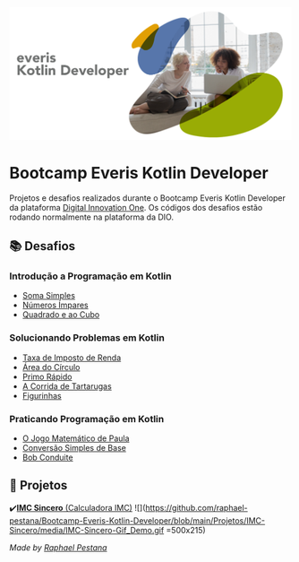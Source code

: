 ![](https://github.com/raphael-pestana/Bootcamp-Everis-Kotlin-Developer/blob/main/Desafios%20em%20Kotlin/Bootcamp-Everis-Kotlin-Developer-IMG.png)

# Bootcamp Everis Kotlin Developer

Projetos e desafios realizados durante o Bootcamp Everis Kotlin Developer da plataforma [Digital Innovation One](https://digitalinnovation.one/). Os códigos dos desafios estão rodando normalmente na plataforma da DIO.

## **📚 Desafios**

### Introdução a Programação em Kotlin

- [Soma Simples](https://github.com/raphael-pestana/Bootcamp-Everis-Kotlin-Developer/blob/main/Desafios%20em%20Kotlin/Introdu%C3%A7%C3%A3o%20a%20Programa%C3%A7%C3%A3o%20em%20Kotlin/Soma%20Simples.kt)
- [Números Ímpares](https://github.com/raphael-pestana/Bootcamp-Everis-Kotlin-Developer/blob/main/Desafios%20em%20Kotlin/Introdu%C3%A7%C3%A3o%20a%20Programa%C3%A7%C3%A3o%20em%20Kotlin/N%C3%BAmeros%20%C3%8Dmpares.kt)
- [Quadrado e ao Cubo](https://github.com/raphael-pestana/Bootcamp-Everis-Kotlin-Developer/blob/main/Desafios%20em%20Kotlin/Introdu%C3%A7%C3%A3o%20a%20Programa%C3%A7%C3%A3o%20em%20Kotlin/Quadrado%20e%20ao%20Cubo.kt)

### Solucionando Problemas em Kotlin

- [Taxa de Imposto de Renda](https://github.com/raphael-pestana/Bootcamp-Everis-Kotlin-Developer/blob/main/Desafios%20em%20Kotlin/Solucionando%20Problemas%20em%20Kotlin/Taxa%20de%20Imposto%20de%20Renda.kt)
- [Área do Círculo](https://github.com/raphael-pestana/Bootcamp-Everis-Kotlin-Developer/blob/main/Desafios%20em%20Kotlin/Solucionando%20Problemas%20em%20Kotlin/%C3%81rea%20do%20C%C3%ADrculo.kt)
- [Primo Rápido](https://github.com/raphael-pestana/Bootcamp-Everis-Kotlin-Developer/blob/main/Desafios%20em%20Kotlin/Solucionando%20Problemas%20em%20Kotlin/Primo%20R%C3%A1pido.kt)
- [A Corrida de Tartarugas](https://github.com/raphael-pestana/Bootcamp-Everis-Kotlin-Developer/blob/main/Desafios%20em%20Kotlin/Solucionando%20Problemas%20em%20Kotlin/A%20Corrida%20de%20Tartarugas.kt)
- [Figurinhas](https://github.com/raphael-pestana/Bootcamp-Everis-Kotlin-Developer/blob/main/Desafios%20em%20Kotlin/Solucionando%20Problemas%20em%20Kotlin/Figurinhas.kt)

### Praticando Programação em Kotlin

- [O Jogo Matemático de Paula](https://github.com/raphael-pestana/Bootcamp-Everis-Kotlin-Developer/blob/main/Desafios%20em%20Kotlin/Praticando%20Programa%C3%A7%C3%A3o%20em%20Kotlin/O%20jogo%20Matem%C3%A1tico%20de%20Paula.kt)
- [Conversão Simples de Base](https://github.com/raphael-pestana/Bootcamp-Everis-Kotlin-Developer/blob/main/Desafios%20em%20Kotlin/Praticando%20Programa%C3%A7%C3%A3o%20em%20Kotlin/Convers%C3%A3o%20Simples%20de%20Base.kt)
- [Bob Conduite](https://github.com/raphael-pestana/Bootcamp-Everis-Kotlin-Developer/blob/main/Desafios%20em%20Kotlin/Praticando%20Programa%C3%A7%C3%A3o%20em%20Kotlin/Bob%20Conduite.kt)

## **:iphone: Projetos**

:heavy_check_mark:[**IMC Sincero** (Calculadora IMC)](https://github.com/raphael-pestana/Bootcamp-Everis-Kotlin-Developer/tree/main/Projetos/IMC-Sincero)
![](https://github.com/raphael-pestana/Bootcamp-Everis-Kotlin-Developer/blob/main/Projetos/IMC-Sincero/media/IMC-Sincero-Gif_Demo.gif =500x215)

*Made by [Raphael Pestana](https://www.linkedin.com/in/raphaelpestana)*